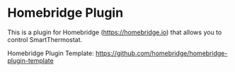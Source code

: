 # Homebridge Plugin

This is a plugin for Homebridge (https://homebridge.io) that allows you to control SmartThermostat.

Homebridge Plugin Template: https://github.com/homebridge/homebridge-plugin-template
